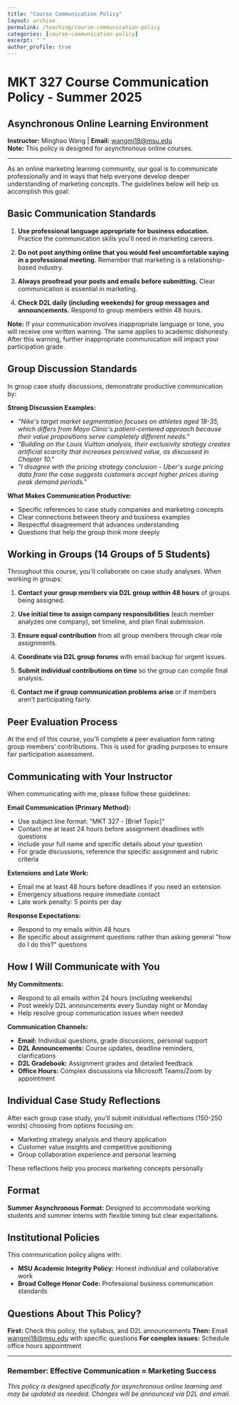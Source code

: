```yaml
---
title: "Course Communication Policy"
layout: archive
permalink: /teaching/course-communication-policy
categories: [course-communication-policy]
excerpt: " "
author_profile: true
---
```


<!-- excerpt-end -->

# MKT 327 Course Communication Policy - Summer 2025
## Asynchronous Online Learning Environment

**Instructor:** Minghao Wang | **Email:** wangmi18@msu.edu  
**Note:** This policy is designed for asynchronous online courses.

---

As an online marketing learning community, our goal is to communicate professionally and in ways that help everyone develop deeper understanding of marketing concepts. The guidelines below will help us accomplish this goal:

## Basic Communication Standards

1. **Use professional language appropriate for business education.** Practice the communication skills you'll need in marketing careers.

2. **Do not post anything online that you would feel uncomfortable saying in a professional meeting.** Remember that marketing is a relationship-based industry.

3. **Always proofread your posts and emails before submitting.** Clear communication is essential in marketing.

4. **Check D2L daily (including weekends) for group messages and announcements.** Respond to group members within 48 hours.

**Note:** If your communication involves inappropriate language or tone, you will receive one written warning. The same applies to academic dishonesty. After this warning, further inappropriate communication will impact your participation grade.

## Group Discussion Standards

In group case study discussions, demonstrate productive communication by:

**Strong Discussion Examples:**
- *"Nike's target market segmentation focuses on athletes aged 18-35, which differs from Mayo Clinic's patient-centered approach because their value propositions serve completely different needs."*
- *"Building on the Louis Vuitton analysis, their exclusivity strategy creates artificial scarcity that increases perceived value, as discussed in Chapter 10."*
- *"I disagree with the pricing strategy conclusion - Uber's surge pricing data from the case suggests customers accept higher prices during peak demand periods."*

**What Makes Communication Productive:**
- Specific references to case study companies and marketing concepts
- Clear connections between theory and business examples  
- Respectful disagreement that advances understanding
- Questions that help the group think more deeply

## Working in Groups (14 Groups of 5 Students)

Throughout this course, you'll collaborate on case study analyses. When working in groups:

1. **Contact your group members via D2L group within 48 hours** of groups being assigned.

2. **Use initial time to assign company responsibilities** (each member analyzes one company), set timeline, and plan final submission.

3. **Ensure equal contribution** from all group members through clear role assignments.

4. **Coordinate via D2L group forums** with email backup for urgent issues.

5. **Submit individual contributions on time** so the group can compile final analysis.

6. **Contact me if group communication problems arise** or if members aren't participating fairly.

## Peer Evaluation Process

At the end of this course, you'll complete a peer evaluation form rating group members' contributions. This is used for grading purposes to ensure fair participation assessment. 

## Communicating with Your Instructor

When communicating with me, please follow these guidelines:

**Email Communication (Primary Method):**
- Use subject line format: "MKT 327 - [Brief Topic]"
- Contact me at least 24 hours before assignment deadlines with questions
- Include your full name and specific details about your question
- For grade discussions, reference the specific assignment and rubric criteria

**Extensions and Late Work:**
- Email me at least 48 hours before deadlines if you need an extension
- Emergency situations require immediate contact
- Late work penalty: 5 points per day

**Response Expectations:**
- Respond to my emails within 48 hours
- Be specific about assignment questions rather than asking general "how do I do this?" questions

## How I Will Communicate with You

**My Commitments:**
- Respond to all emails within 24 hours (including weekends)
- Post weekly D2L announcements every Sunday night or Monday
- Help resolve group communication issues when needed

**Communication Channels:**
- **Email:** Individual questions, grade discussions, personal support
- **D2L Announcements:** Course updates, deadline reminders, clarifications  
- **D2L Gradebook:** Assignment grades and detailed feedback
- **Office Hours:** Complex discussions via Microsoft Teams/Zoom by appointment

## Individual Case Study Reflections

After each group case study, you'll submit individual reflections (150-250 words) choosing from options focusing on:
- Marketing strategy analysis and theory application
- Customer value insights and competitive positioning
- Group collaboration experience and personal learning

These reflections help you process marketing concepts personally

## Format

**Summer Asynchronous Format:** Designed to accommodate working students and summer interns with flexible timing but clear expectations.

## Institutional Policies

This communication policy aligns with:
- **MSU Academic Integrity Policy:** Honest individual and collaborative work
- **Broad College Honor Code:** Professional business communication standards  

## Questions About This Policy?

**First:** Check this policy, the syllabus, and D2L announcements
**Then:** Email wangmi18@msu.edu with specific questions
**For complex issues:** Schedule office hours appointment

---

### Remember: Effective Communication = Marketing Success

*This policy is designed specifically for asynchronous online learning and may be updated as needed. Changes will be announced via D2L and email.*